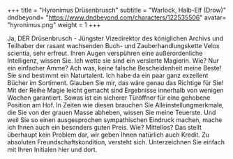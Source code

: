 +++
title = "Hyronimus Drüsenbrusch"
subtitle = "Warlock, Halb-Elf (Drow)"
dndbeyond= "https://www.dndbeyond.com/characters/122535506"
avatar= "hyronimus.png"
weight = 1
+++

Ja, DER Drüsenbrusch - Jüngster Vizedirektor des königlichen Archivs und Teilhaber der rasant wachsenden Buch- und Zauberhandlungskette  Velox scientia, sehr erfreut.
Ihren Augen verspühren eine außerordenliche Intelligenz, wissen Sie. Ich wette sie sind ein versierte Magierin. Wie? Nur ein einfacher Amme?
Ach was, keine falsche Bescheidenheit meine Beste!  Sie sind bestimmt ein Naturtalent.
Ich habe da ein paar ganz exzellent Bücher im Sortiment. Glauben Sie mir, das wäre genau das Richtige für Sie!
Mit der Reihe Magie leicht gemacht sind Ergebnisse innerhalb von wenigen Wochen garantiert. Sowas ist ein sicherer Türöffner für eine gehobene Position am Hof. In Zeiten wie diesen brauchen Sie Alleinstellungmerkmale, die Sie von der grauen Masse abheben, wissen Sie meine Teuerste.
Und weil Sie so einen ausgesprochen sympathischen Eindruck machen, mache ich Ihnen auch ein besonders guten Preis. Wie? Mittellos? Das stellt überhaupt kein Problem dar, wir geben Ihnen natürlich auch Kredit. Zu absoluten Freundschaftskondition, versteht sich.
Unterzeichnen Sie einfach mit Ihren Initialen hier und dort.
